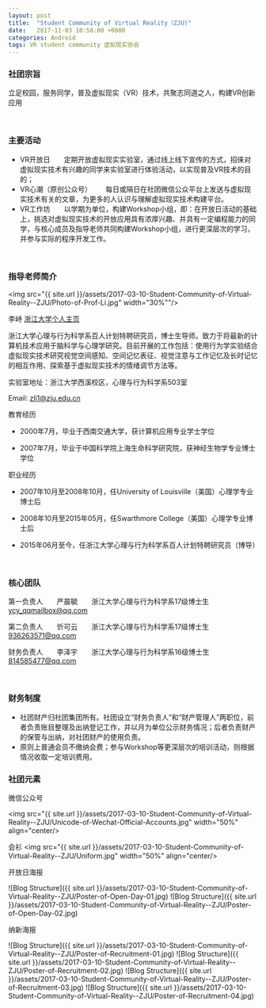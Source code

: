 ```yaml
---
layout: post
title:  "Student Community of Virtual Reality（ZJU)"
date:   2017-11-03 10:58:00 +0800
categories: Android
tags: VR student community 虚拟现实协会
---
```


### 社团宗旨

立足校园，服务同学，普及虚拟现实（VR）技术，共聚志同道之人，构建VR创新应用

<br/>

### 主要活动

* VR开放日&emsp;&emsp;定期开放虚拟现实实验室，通过线上线下宣传的方式，招徕对虚拟现实技术有兴趣的同学来实验室进行体验活动，以实现普及VR技术的目的；
* VR心潮（原创公众号）&emsp;&emsp;每日或隔日在社团微信公众平台上发送与虚拟现实技术有关的文章，为更多的人认识与理解虚拟现实技术构建平台。
* VR工作坊&emsp;&emsp;以学期为单位，构建Workshop小组，即：在开放日活动的基础上，挑选对虚拟现实技术的开放应用具有浓厚兴趣、并具有一定编程能力的同学，与核心成员及指导老师共同构建Workshop小组，进行更深层次的学习，并参与实际的程序开发工作。

<br/>

### 指导老师简介
<img src="{{ site.url }}/assets/2017-03-10-Student-Community-of-Virtual-Reality--ZJU/Photo-of-Prof-Li.jpg" width="30%""/>


李峙 [浙江大学个人主页](https://person.zju.edu.cn/zhi)

浙江大学心理与行为科学系百人计划特聘研究员，博士生导师。致力于将最新的计算机技术应用于脑科学与心理学研究。目前开展的工作包括：使用行为学实验结合虚拟现实技术研究视觉空间感知、空间记忆表征、视觉注意与工作记忆及长时记忆的相互作用、探索基于虚拟现实技术的情绪调节方法等。

实验室地址：浙江大学西溪校区，心理与行为科学系503室

Email: <zli1@zju.edu.cn>

教育经历

* 2000年7月，毕业于西南交通大学，获计算机应用专业学士学位

* 2007年7月，毕业于中国科学院上海生命科学研究院，获神经生物学专业博士学位

 
职业经历

* 2007年10月至2008年10月，任University of Louisville（美国）心理学专业博士后

* 2008年10月至2015年05月，任Swarthmore College（美国）心理学专业博士后

* 2015年06月至今，任浙江大学心理与行为科学系百人计划特聘研究员（博导）

<br/>

### 核心团队

第一负责人&emsp;&emsp;严晨毓&emsp;&emsp;浙江大学心理与行为科学系17级博士生&emsp;&emsp;<ycy_qqmailbox@qq.com>

第二负责人&emsp;&emsp;忻可云&emsp;&emsp;浙江大学心理与行为科学系17级博士生&emsp;&emsp;<936263571@qq.com>

财务负责人&emsp;&emsp;李泽宇&emsp;&emsp;浙江大学心理与行为科学系16级博士生&emsp;&emsp;<814585477@qq.com>


<br/>

### 财务制度

* 社团财产归社团集团所有。社团设立“财务负责人”和“财产管理人”两职位，前者负责账目整理及出纳登记工作，并以月为单位公示财务情况；后者负责财产的保管与出纳，对社团财产的使用负责。
* 原则上普通会员不缴纳会费；参与Workshop等更深层次的培训活动，则根据情况收取一定培训费用。


### 社团元素

微信公众号

<img src="{{ site.url }}/assets/2017-03-10-Student-Community-of-Virtual-Reality--ZJU/Unicode-of-Wechat-Official-Accounts.jpg" width="50%"  align="center/>

会衫
<img src="{{ site.url }}/assets/2017-03-10-Student-Community-of-Virtual-Reality--ZJU/Uniform.jpg" width="50%"  align="center/>


开放日海报

![Blog Structure]({{ site.url }}/assets/2017-03-10-Student-Community-of-Virtual-Reality--ZJU/Poster-of-Open-Day-01.jpg)
![Blog Structure]({{ site.url }}/assets/2017-03-10-Student-Community-of-Virtual-Reality--ZJU/Poster-of-Open-Day-02.jpg)

纳新海报

![Blog Structure]({{ site.url }}/assets/2017-03-10-Student-Community-of-Virtual-Reality--ZJU/Poster-of-Recruitment-01.jpg)
![Blog Structure]({{ site.url }}/assets/2017-03-10-Student-Community-of-Virtual-Reality--ZJU/Poster-of-Recruitment-02.jpg)
![Blog Structure]({{ site.url }}/assets/2017-03-10-Student-Community-of-Virtual-Reality--ZJU/Poster-of-Recruitment-03.jpg)
![Blog Structure]({{ site.url }}/assets/2017-03-10-Student-Community-of-Virtual-Reality--ZJU/Poster-of-Recruitment-04.jpg)


